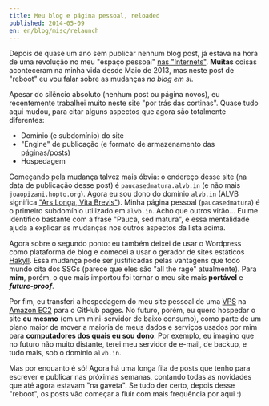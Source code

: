 ```yaml
---
title: Meu blog e página pessoal, reloaded
published: 2014-05-09
en: en/blog/misc/relaunch
---
```


Depois de quase um ano sem publicar nenhum blog post,
já estava na hora de uma revolução no meu "espaço pessoal" <a href="https://www.youtube.com/watch?v=LKTH6f1JfX8" target="_blank">nas "Internets"</a>.
**Muitas** coisas aconteceram na minha vida desde Maio de 2013, mas neste post de "reboot" eu vou falar sobre as mudanças _no blog em si_.

Apesar do silêncio absoluto (nenhum post ou página novos), eu recentemente trabalhei muito neste site "por trás das cortinas".
Quase tudo aqui mudou, para citar alguns aspectos que agora são totalmente diferentes:

  * Domínio (e subdomínio) do site
  * "Engine" de publicação (e formato de armazenamento das páginas/posts)
  * Hospedagem

Começando pela mudança talvez mais óbvia:
o endereço desse site (na data de publicação desse post) é `paucasedmatura.alvb.in` (e não mais `joaopizani.hopto.org`).
Agora eu sou dono do domínio `alvb.in` (ALVB significa ["Ars Longa, Vita Brevis"](http://en.wikipedia.org/wiki/Ars_longa,_vita_brevis)).
Minha página pessoal (`paucasedmatura`) é o primeiro subdomínio utilizado em `alvb.in`. Acho que outros virão...
Eu me identifico bastante com a frase "Pauca, sed matura", e essa mentalidade ajuda a explicar as mudanças nos outros aspectos da lista acima.

Agora sobre o segundo ponto:
eu também deixei de usar o Wordpress como plataforma de blog e comecei a usar o gerador de sites estáticos [Hakyll](http://jaspervdj.be/hakyll).
Essa mudança pode ser justificadas pelas vantagens que todo mundo cita dos SSGs (parece que eles são "all the rage" atualmente).
Para **mim**, porém, o que mais importou foi tornar o meu site mais **portável** e **_future-proof_**.

Por fim, eu transferi a hospedagem do meu site pessoal de uma [VPS](http://en.wikipedia.org/wiki/Virtual_private_server)
na [Amazon EC2](https://aws.amazon.com/ec2/) para o GitHub pages.
No futuro, porém, eu quero hospedar o site **eu mesmo** (em um mini-servidor de baixo consumo),
como parte de um plano maior de mover a maioria de meus dados e serviços usados por mim para **computadores dos quais eu sou dono**.
Por exemplo, eu imagino que no futuro não muito distante, terei meu servidor de e-mail, de backup, e tudo mais, sob o domínio `alvb.in`.

Mas por enquanto é só! Agora há uma longa fila de posts que tenho para escrever e publicar nas próximas semanas,
contando todas as novidades que até agora estavam "na gaveta".
Se tudo der certo, depois desse "reboot", os posts vão começar a fluir com mais frequência por aqui :)
